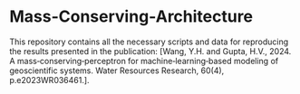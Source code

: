 # Mass-Conserving-Architecture

This repository contains all the necessary scripts and data for reproducing the results presented in the publication: [Wang, Y.H. and Gupta, H.V., 2024. A mass‐conserving‐perceptron for machine‐learning‐based modeling of geoscientific systems. Water Resources Research, 60(4), p.e2023WR036461.].